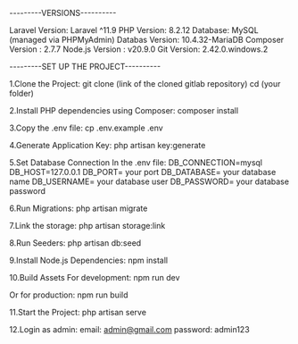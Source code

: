 ---------VERSIONS----------

Laravel Version: Laravel ^11.9
PHP Version: 8.2.12
Database: MySQL (managed via PHPMyAdmin)
Databas Version: 10.4.32-MariaDB
Composer Version : 2.7.7
Node.js Version : v20.9.0
Git Version: 2.42.0.windows.2

---------SET UP THE PROJECT----------

1.Clone the Project:
git clone (link of the cloned gitlab repository)
cd (your folder)

2.Install PHP dependencies using Composer:
composer install

3.Copy the .env file:
cp .env.example .env

4.Generate Application Key:
php artisan key:generate

5.Set Database Connection In the .env file:
DB_CONNECTION=mysql
DB_HOST=127.0.0.1
DB_PORT= your port
DB_DATABASE= your database name
DB_USERNAME= your database user
DB_PASSWORD= your database password

6.Run Migrations:
php artisan migrate

7.Link the storage:
php artisan storage:link

8.Run Seeders:
php artisan db:seed

9.Install Node.js Dependencies:
npm install

10.Build Assets For development:
npm run dev

Or for production:
npm run build

11.Start the Project:
php artisan serve

12.Login as admin:
email: admin@gmail.com
password: admin123
